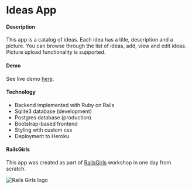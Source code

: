 # Ideas App

#### Description

This app is a catalog of ideas.
Each idea has a title, description and a picture.
You can browse through the list of ideas, add, view and edit ideas.
Picture upload functionality is supported.

#### Demo

See live demo [here](https://fierce-shelf-37548.herokuapp.com/ideas).

#### Technology

* Backend implemented with Ruby on Rails
* Sqlite3 database (development)
* Postgres database (production)
* Bootstrap-based frontend
* Styling with custom css
* Deployment to Heroku

#### RailsGirls

This app was created as part of [RailsGirls](http://www.railsgirls.com) workshop in one day from scratch.

![Rails Girls logo](http://www.railsgirls.com/images/railsgirls-sq.png)